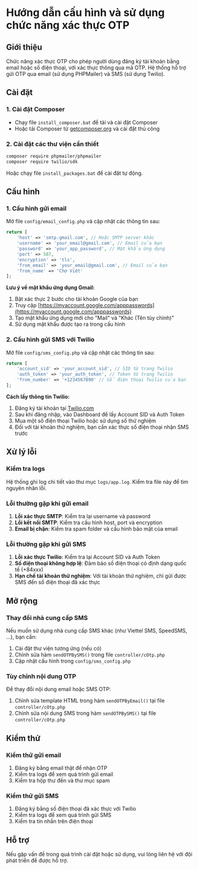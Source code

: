 # Hướng dẫn cấu hình và sử dụng chức năng xác thực OTP

## Giới thiệu

Chức năng xác thực OTP cho phép người dùng đăng ký tài khoản bằng email hoặc số điện thoại, với xác thực thông qua mã OTP. Hệ thống hỗ trợ gửi OTP qua email (sử dụng PHPMailer) và SMS (sử dụng Twilio).

## Cài đặt

### 1. Cài đặt Composer

- Chạy file `install_composer.bat` để tải và cài đặt Composer
- Hoặc tải Composer từ [getcomposer.org](https://getcomposer.org/download/) và cài đặt thủ công

### 2. Cài đặt các thư viện cần thiết

```bash
composer require phpmailer/phpmailer
composer require twilio/sdk
```

Hoặc chạy file `install_packages.bat` để cài đặt tự động.

## Cấu hình

### 1. Cấu hình gửi email

Mở file `config/email_config.php` và cập nhật các thông tin sau:

```php
return [
    'host' => 'smtp.gmail.com', // Hoặc SMTP server khác
    'username' => 'your_email@gmail.com', // Email của bạn
    'password' => 'your_app_password', // Mật khẩu ứng dụng
    'port' => 587,
    'encryption' => 'tls',
    'from_email' => 'your_email@gmail.com', // Email của bạn
    'from_name' => 'Chợ Việt'
];
```

**Lưu ý về mật khẩu ứng dụng Gmail:**
1. Bật xác thực 2 bước cho tài khoản Google của bạn
2. Truy cập [https://myaccount.google.com/apppasswords](https://myaccount.google.com/apppasswords)
3. Tạo mật khẩu ứng dụng mới cho "Mail" và "Khác (Tên tùy chỉnh)"
4. Sử dụng mật khẩu được tạo ra trong cấu hình

### 2. Cấu hình gửi SMS với Twilio

Mở file `config/sms_config.php` và cập nhật các thông tin sau:

```php
return [
    'account_sid' => 'your_account_sid', // SID từ trang Twilio
    'auth_token' => 'your_auth_token', // Token từ trang Twilio
    'from_number' => '+1234567890' // Số điện thoại Twilio của bạn
];
```

**Cách lấy thông tin Twilio:**
1. Đăng ký tài khoản tại [Twilio.com](https://www.twilio.com/)
2. Sau khi đăng nhập, vào Dashboard để lấy Account SID và Auth Token
3. Mua một số điện thoại Twilio hoặc sử dụng số thử nghiệm
4. Đối với tài khoản thử nghiệm, bạn cần xác thực số điện thoại nhận SMS trước

## Xử lý lỗi

### Kiểm tra logs

Hệ thống ghi log chi tiết vào thư mục `logs/app.log`. Kiểm tra file này để tìm nguyên nhân lỗi.

### Lỗi thường gặp khi gửi email

1. **Lỗi xác thực SMTP**: Kiểm tra lại username và password
2. **Lỗi kết nối SMTP**: Kiểm tra cấu hình host, port và encryption
3. **Email bị chặn**: Kiểm tra spam folder và cấu hình bảo mật của email

### Lỗi thường gặp khi gửi SMS

1. **Lỗi xác thực Twilio**: Kiểm tra lại Account SID và Auth Token
2. **Số điện thoại không hợp lệ**: Đảm bảo số điện thoại có định dạng quốc tế (+84xxx)
3. **Hạn chế tài khoản thử nghiệm**: Với tài khoản thử nghiệm, chỉ gửi được SMS đến số điện thoại đã xác thực

## Mở rộng

### Thay đổi nhà cung cấp SMS

Nếu muốn sử dụng nhà cung cấp SMS khác (như Viettel SMS, SpeedSMS, ...), bạn cần:

1. Cài đặt thư viện tương ứng (nếu có)
2. Chỉnh sửa hàm `sendOTPBySMS()` trong file `controller/cOtp.php`
3. Cập nhật cấu hình trong `config/sms_config.php`

### Tùy chỉnh nội dung OTP

Để thay đổi nội dung email hoặc SMS OTP:

1. Chỉnh sửa template HTML trong hàm `sendOTPByEmail()` tại file `controller/cOtp.php`
2. Chỉnh sửa nội dung SMS trong hàm `sendOTPBySMS()` tại file `controller/cOtp.php`

## Kiểm thử

### Kiểm thử gửi email

1. Đăng ký bằng email thật để nhận OTP
2. Kiểm tra logs để xem quá trình gửi email
3. Kiểm tra hộp thư đến và thư mục spam

### Kiểm thử gửi SMS

1. Đăng ký bằng số điện thoại đã xác thực với Twilio
2. Kiểm tra logs để xem quá trình gửi SMS
3. Kiểm tra tin nhắn trên điện thoại

## Hỗ trợ

Nếu gặp vấn đề trong quá trình cài đặt hoặc sử dụng, vui lòng liên hệ với đội phát triển để được hỗ trợ.

